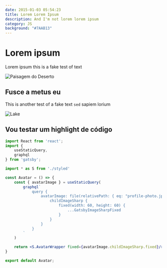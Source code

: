 ```yaml
---
date: 2015-01-03 05:54:23
title: Lorem Lorem Ipsum
description: And I'm not lorem lorem ipsum
category: JS
background: "#7AAB13"
---
```


# Lorem ipsum

Lorem ipsum this is a fake test of text

![Paisagem do Deserto](/assets/img/desert.jpg)

## Fusce a metus eu

This is another test of a fake text `sed` sapiem lorium

![Lake](/assets/img/lake.jpg)

## Vou testar um highlight de código
```jsx
import React from 'react';
import {
    useStaticQuery,
    graphql
} from 'gatsby';

import * as S from './styled'

const Avatar = () => {
    const { avatarImage } = useStaticQuery(
        graphql`
            query {
                avatarImage: file(relativePath: { eq: "profile-photo.jpeg" }) {
                    childImageSharp {
                        fixed(width: 60, height: 60) {
                            ...GatsbyImageSharpFixed
                        }
                    }
                }
            }
        `
    )

    return <S.AvatarWrapper fixed={avatarImage.childImageSharp.fixed}/>
}

export default Avatar;
```